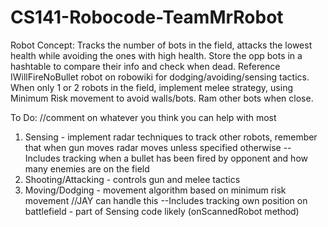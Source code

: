 # CS141-Robocode-TeamMrRobot

Robot Concept: Tracks the number of bots in the field, attacks the lowest health while avoiding the ones with high health. Store the opp bots in a hashtable to compare their info and check when dead. Reference IWillFireNoBullet robot on robowiki for dodging/avoiding/sensing tactics. When only 1 or 2 robots in the field, implement melee strategy, using Minimum Risk movement to avoid walls/bots. Ram other bots when close.

To Do: //comment on whatever you think you can help with most
1. Sensing - implement radar techniques to track other robots, remember that when gun moves radar moves unless specified otherwise
    --Includes tracking when a bullet has been fired by opponent and how many enemies are on the field
2. Shooting/Attacking - controls gun and melee tactics
3. Moving/Dodging - movement algorithm based on minimum risk movement //JAY can handle this
    --Includes tracking own position on battlefield - part of Sensing code likely (onScannedRobot method)
